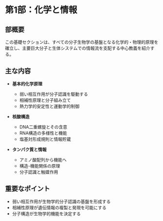 # 第1部：化学と情報

## 部概要
この基礎セクションは、すべての分子生物学の基盤となる化学的・物理的原理を確立し、主要巨大分子と生体システムでの情報流を支配する中心教義を紹介する。

## 主な内容
- **基本的化学原理**
  - 弱い相互作用が分子認識を駆動する
  - 相補性原理と分子組み立て
  - 熱力学的安定性と運動学的制御

- **核酸構造**
  - DNA二重螺旋とその含意
  - RNA構造の多様性と機能
  - 塩基対形成規則と情報貯蔵

- **タンパク質と情報**
  - アミノ酸配列から機能へ
  - 構造-機能関係の原理
  - 分子認識と触媒作用

## 重要なポイント
- 弱い相互作用が生物学的分子認識の基盤を形成する
- 相補性原理が遺伝情報の複製と発現を可能にする
- 分子構造が生物学的機能を決定する